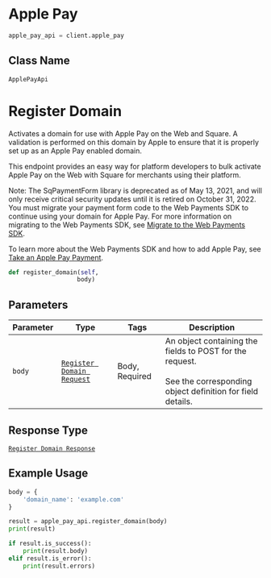 # Apple Pay

```python
apple_pay_api = client.apple_pay
```

## Class Name

`ApplePayApi`


# Register Domain

Activates a domain for use with Apple Pay on the Web and Square. A validation
is performed on this domain by Apple to ensure that it is properly set up as
an Apple Pay enabled domain.

This endpoint provides an easy way for platform developers to bulk activate
Apple Pay on the Web with Square for merchants using their platform.

Note: The SqPaymentForm library is deprecated as of May 13, 2021, and will only receive critical security updates until it is retired on October 31, 2022.
You must migrate your payment form code to the Web Payments SDK to continue using your domain for Apple Pay. For more information on migrating to the Web Payments SDK, see [Migrate to the Web Payments SDK](https://developer.squareup.com/docs/web-payments/migrate).

To learn more about the Web Payments SDK and how to add Apple Pay, see [Take an Apple Pay Payment](https://developer.squareup.com/docs/web-payments/apple-pay).

```python
def register_domain(self,
                   body)
```

## Parameters

| Parameter | Type | Tags | Description |
|  --- | --- | --- | --- |
| `body` | [`Register Domain Request`](../../doc/models/register-domain-request.md) | Body, Required | An object containing the fields to POST for the request.<br><br>See the corresponding object definition for field details. |

## Response Type

[`Register Domain Response`](../../doc/models/register-domain-response.md)

## Example Usage

```python
body = {
    'domain_name': 'example.com'
}

result = apple_pay_api.register_domain(body)
print(result)

if result.is_success():
    print(result.body)
elif result.is_error():
    print(result.errors)
```

